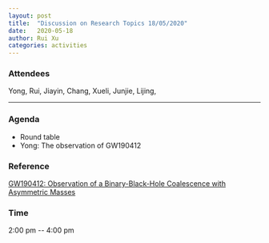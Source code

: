 ```yaml
---
layout: post
title:  "Discussion on Research Topics 18/05/2020"
date:   2020-05-18
author: Rui Xu
categories: activities
---
```



### Attendees


Yong, Rui, Jiayin, Chang, Xueli, Junjie, Lijing,

---

### Agenda

- Round table
- Yong: The observation of GW190412 


### Reference

[GW190412: Observation of a Binary-Black-Hole Coalescence with Asymmetric Masses](https://arxiv.org/abs/2004.08342)



### Time

2:00 pm -- 4:00 pm
